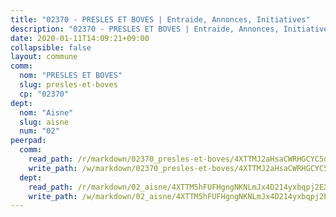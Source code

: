 ```yaml
---
title: "02370 - PRESLES ET BOVES | Entraide, Annonces, Initiatives"
description: "02370 - PRESLES ET BOVES | Entraide, Annonces, Initiatives"
date: 2020-01-11T14:09:21+09:00
collapsible: false
layout: commune
comm:
  nom: "PRESLES ET BOVES"
  slug: presles-et-boves
  cp: "02370"
dept:
  nom: "Aisne"
  slug: aisne
  num: "02"
peerpad:
  comm:
    read_path: /r/markdown/02370_presles-et-boves/4XTTMJ2aHsaCWRHGCYC5d1aPaCGiUXgN6Yx7HGLs2aVdkz6gd
    write_path: /w/markdown/02370_presles-et-boves/4XTTMJ2aHsaCWRHGCYC5d1aPaCGiUXgN6Yx7HGLs2aVdkz6gd-K3TgUg1NzP2udVYqVXEmhg6q3gNNyKyMt8QhAJdRJSDQR7agjt4YTqb76RBoBzy869Wg27cpZKzfT7mXTJSQXJgzNqeR5Ce6pp5FhRuvDtFh8rPEZcNcRCrYqG4moGa587zqEu2M
  dept:
    read_path: /r/markdown/02_aisne/4XTTM5hFUFHgngNKNLmJx4D214yxbqpj2EXK5CBjZ5LZF3zAf
    write_path: /w/markdown/02_aisne/4XTTM5hFUFHgngNKNLmJx4D214yxbqpj2EXK5CBjZ5LZF3zAf-K3TgUfAP6D753WPagZBnpcFgyCUpnZXNhrQsKU6J8qon6wxmFCHD5kB3GMzCYyJmAGHN58p9qgKDhnEgSAuHEK3wjVXSJoUkHyn6Vb7T2aNZ2y6ez5BMkQCEQxoUkfyK9J3TXU3M
---
```


